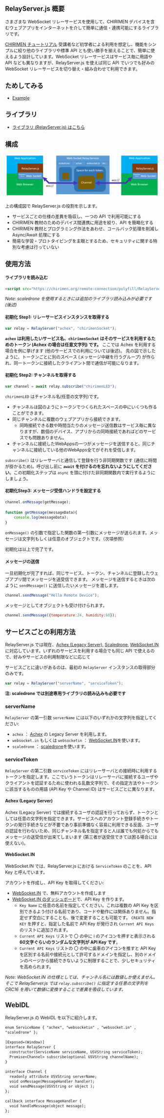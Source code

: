 ## RelayServer.js 概要

さまざまな WebSocket リレーサービスを使用して、CHIRIMEN デバイスを含むウェブアプリをインターネットを介して簡単に通信・連携可能にするライブラリです。

[CHIRIMEN チュートリアル](http://tutorial.chirimen.org/) 受講者など初学者による利用を想定し、機能をシンプルに絞り他のライブラリや標準 API とも使い勝手を揃えることで、簡単に使えるよう設計しています。WebSocket リレーサービスはサービス毎に用語や API なども異なりますが、RelayServer.js を使えば同じ API でいつでも好みの WebSocket リレーサービスを切り替え・組み合わせて利用できます。

## ためしてみる
- [Example](examples/example1.html) 

## ライブラリ
- [ライブラリ (RelayServer.js) はこちら](polyfill/RelayServer.js)

## 構成

![構成図](imgs/relay.png "構成図")

上の構成図で RelayServer.js の役割を示します。

- サービスごとの仕様の差異を吸収し、一つの API で利用可能にする
- CHIRIMEN 教材のためのデバイス間連携に用途を絞り、API を簡略化する
- CHIRIMEN 教材とプログラミング作法をあわせ、コールバック処理を削減し Async/Await 処理にする
- 簡易な学習・プロトタイピングを主眼とするため、セキュリティに関する特別な考慮は行っていない

## 使用方法

#### ライブラリを読み込む
```html
<script src="https://chirimen.org/remote-connection/polyfill/RelayServer.js"></script>
````

*Note: scaledrone を使用するときには追加のライブラリ読み込みが必要です (後述)*

#### 初期化 Step1: リレーサービスインスタンスを取得する
```javascript
var relay = RelayServer("achex", "chirimenSocket"); 
```

**`achex` は利用したいサービス名、`chirimenSocket` はそのサービスを利用するためのトークン (Achex の場合は任意文字列) です。**
ここでは Achex を利用する場合を例に挙げます (他のサービスでの利用については後述)。
先の図で示したように、トークンごとに別のスペース (メッセージ中継を行うグループ) が作られ、同一トークンに接続したクライアント間で通信が可能になります。

#### 初期化 Step2: チャンネルを取得する
```javascript
var channel = await relay.subscribe("chirimenLED");
```

`chirimenLED` はチャンネル名(任意の文字列)です。

- チャンネルは図のようにトークンでつくられたスペースの中にいくつも作ることができます。
- 同じチャンネルに複数のウェブアプリから接続できます。
  - 同時接続できる数や時間当たりのメッセージ送信数はサービス毎に異なりますが、数個のデバイス、アプリからの同時接続であればどのサービスでも問題ありません。
- チャンネルに接続したWebAppsの一つがメッセージを送信すると、同じチャンネルに接続している他のWebApps全てがそれを受信します。

`subscribe()` はリレーサーバと通信して登録を行う非同期関数です (通信に時間が掛かるため)。呼び出し前に **`await` を付けるのを忘れないようにしてください**。この初期化ステップは `async` を頭に付けた非同期関数内で実行するようにしましょう。


#### 初期化Step3: メッセージ受信ハンドラを設定する
```javascript
channel.onMessage(getMessage);

function getMessage(messageData){
    console.log(messageData);
}
```

`onMessage()` の引数で指定した関数の第一引数にメッセージが送られます。メッセージは文字列もしくは任意のオブジェクトです。（次項参照）

初期化は以上で完了です。

#### メッセージの送信
一旦初期化が完了すれば、同じサービス、トークン、チャンネルに登録したウェブアプリ間でメッセージを送受信できます。
メッセージを送信するときは次のように `sendMessage()` に送信したいメッセージを渡します。

```javascript
channel.sendMessage("Hello Remote Device");
```

メッセージとしてオブジェクトも受け付けられます。
```javascript
channel.sendMessage({temperature:24, humidity:60});
```

## サービスごとの利用方法

RelayServer.js では現在、[Achex (Legacy Server)](https://achex.ca/), [Scaledrone](https://www.scaledrone.com/), [WebSocket.IN](https://www.websocket.in/) に対応しています。いずれのサービスを利用する場合でも同じ API で使えるので、好みやサービスの利用制限などに応じて

サービスごとに違いがあるのは、最初の `RelayServer` インスタンスの取得部分のみです。
```javascript
var relay = RelayServer("serverName", "serviceToken");
```

**注: scaledrone では別途専用ライブラリの読み込みも必要です**

### serverName

`RelayServer` の第一引数 `serverName` には以下のいずれかの文字列を指定してください:
- ```achex``` ： [Achex](https://achex.ca/) の Legacy Server を利用します。
- ```websocket.in``` もしくは ```websocketin``` ： [WebSocket.IN](https://www.websocket.in/)を使います。
- ```scaledrone``` ： [scaledrone](https://www.scaledrone.com/)を使います。

### serviceToken

`RelayServer` の第二引数 `serviceToken` にはリレーサーバとの接続時に利用するトークンを指定します。ここでいうトークンはリレーサーバに接続するユーザやクライアントを認証するために使われる乱数文字列で、その指定方法やトークンに該当するものの用語 (API Key や Channel ID) はサービスごとに異なります。

#### Achex (Legacy Server)

Achex (Legacy Server) では接続するユーザの認証を行っておらず、トークンとしては任意の文字列を指定できます。サービスへのアカウント登録手続きやトークンの発行手続きなどが不要であり事前準備なく容易に利用できる反面、ユーザの認証を行わないため、同じチャンネル名を指定すると人は誰でも何処からでもメッセージの送受信が出来てしまいます (第三者が送受信できては困る場合には使えない)。

#### WebSocket.IN

WebSocket.IN では、RelayServer.js における `ServiceToken` のことを、API Key と呼んでいます。

アカウントを作成し、API Key を取得してください:

- [WebSocket.IN](https://www.websocket.in/) で、無料アカウントを作成します
- [WebSocket.IN のダッシュボード](https://www.websocket.in/settings/api)で、API Key を作ります。
  - `Key Name` に任意の名前を指定してください。これは複数の API Key を区別できるよう付ける名前であり、コードや動作には関係ありません。指定せず空白にすることも、後で変更することも可能です。
  `CREATE NEW KEY` を押すと、指定した名前で API Key が発行され `Current API Keys` のリストに追加されます。
  - `Current API Keys` リストで 〇 の中に i のアイコンを押すと表示される**60文字ぐらいのランダムな文字列が API Key です**。
  - `Current API Keys` リストの 〇 の中に歯車のアイコンを推すと API Key を区別する名前や接続元として許可するドメインを指定し、別のドメインのページから接続できないように制限することで、少しセキュリティを高められます。

*Note: WebSocket.IN の仕様としては、チャンネル名には数値しか使えません。そこで RelayServer.js では `relay.subscribe()` に指定する任意の文字列をCRC16 を用いて数値に変換することで差異を吸収しています。*

## WebIDL
RelayServer.js の WebIDL を以下に紹介します。

```WebIDL
enum ServiceName { "achex", "websocketin" , "websocket.in" , "scaledrone" };

[Exposed=(Window)]
interface RelayServer {
  constructor(ServiceName serviceName, USVString serviceToken);
  Promise<Channel> subscribe(optional USVString channelName);
}

interface Channel {
  readonly attribute USVString serverName;
  void onMessage(MessageHandler handler);
  void sendMessage(USVString or object );
};

callback interface MessageHandler {
  void handleMessage(object message);
};
```
